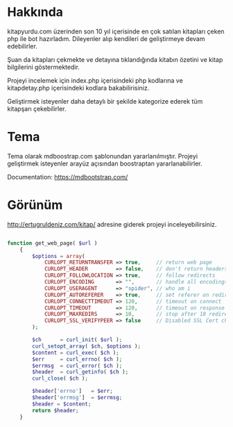 Hakkında
====================

kitapyurdu.com üzerinden son 10 yıl içerisinde en çok satılan kitapları çeken php ile bot hazırladım. Dileyenler alıp kendileri de geliştirmeye devam edebilirler.

Şuan da kitapları çekmekte ve detayına tıklandığında kitabın özetini ve kitap bilgilerini göstermektedir.

Projeyi incelemek için index.php içerisindeki php kodlarına ve kitapdetay.php içerisindeki kodlara bakabilirisiniz.

Geliştirmek isteyenler daha detaylı bir şekilde kategorize ederek tüm kitapşarı çekebilirler.

Tema
====================
Tema olarak mdboostrap.com şablonundan yararlanılmıştır. Projeyi geliştirmek isteyenler arayüz açısından boostraptan yararlanabilirler.

Documentation: https://mdbootstrap.com/

Görünüm
====================
http://ertugruldeniz.com/kitap/ adresine giderek projeyi inceleyebilirsiniz.



```php

function get_web_page( $url )
    {
        $options = array(
            CURLOPT_RETURNTRANSFER => true,     // return web page
            CURLOPT_HEADER         => false,    // don't return headers
            CURLOPT_FOLLOWLOCATION => true,     // follow redirects
            CURLOPT_ENCODING       => "",       // handle all encodings
            CURLOPT_USERAGENT      => "spider", // who am i
            CURLOPT_AUTOREFERER    => true,     // set referer on redirect
            CURLOPT_CONNECTTIMEOUT => 120,      // timeout on connect
            CURLOPT_TIMEOUT        => 120,      // timeout on response
            CURLOPT_MAXREDIRS      => 10,       // stop after 10 redirects
            CURLOPT_SSL_VERIFYPEER => false     // Disabled SSL Cert checks
        );

        $ch      = curl_init( $url );
        curl_setopt_array( $ch, $options );
        $content = curl_exec( $ch );
        $err     = curl_errno( $ch );
        $errmsg  = curl_error( $ch );
        $header  = curl_getinfo( $ch );
        curl_close( $ch );

        $header['errno']   = $err;
        $header['errmsg']  = $errmsg;
        $header = $content;
        return $header;
    }

```
